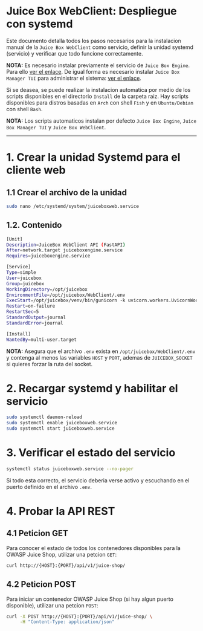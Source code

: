 # Juice Box WebClient: Despliegue con systemd

Este documento detalla todos los pasos necesarios para la instalacion manual de la `Juice Box WebClient` como servicio, definir la unidad systemd (servicio) y verificar que todo funcione correctamente.

**NOTA:** Es necesario instalar previamente el servicio de `Juice Box Engine`. Para ello [ver el enlace](JuiceBoxEngine.MD). De igual forma es necesario instalar `Juice Box Manager TUI` para administrar el sistema: [ver el enlace](ManagerTUI.MD).

Si se deasea, se puede realizar la instalacion automatica por medio de los scripts disponibles en el directorio `Install` de la carpeta raiz. Hay scripts disponibles para distros basadas en `Arch` con shell `Fish` y en `Ubuntu/Debian` con shell `Bash`.

**NOTA:** Los scripts automaticos instalan por defecto `Juice Box Engine`, `Juice Box Manager TUI` y `Juice Box WebClient`.

---

# 1. Crear la unidad Systemd para el cliente web

## 1.1 Crear el archivo de la unidad

```bash
sudo nano /etc/systemd/system/juiceboxweb.service
```

## 1.2. Contenido

```bash
[Unit]
Description=JuiceBox WebClient API (FastAPI)
After=network.target juiceboxengine.service
Requires=juiceboxengine.service

[Service]
Type=simple
User=juicebox
Group=juicebox
WorkingDirectory=/opt/juicebox
EnvironmentFile=/opt/juicebox/WebClient/.env
ExecStart=/opt/juicebox/venv/bin/gunicorn -k uvicorn.workers.UvicornWorker WebClient.main:app -b \${HOST}:\${PORT} --workers 4
Restart=on-failure
RestartSec=5
StandardOutput=journal
StandardError=journal

[Install]
WantedBy=multi-user.target
```

**NOTA:** Asegura que el archivo `.env` exista en `/opt/juicebox/WebClient/.env` y contenga al menos las variables `HOST` y `PORT`, ademas de `JUICEBOX_SOCKET` si quieres forzar la ruta del socket.

# 2. Recargar systemd y habilitar el servicio

```bash
sudo systemctl daemon-reload
sudo systemctl enable juiceboxweb.service
sudo systemctl start juiceboxweb.service
```

# 3. Verificar el estado del servicio

```bash
systemctl status juiceboxweb.service --no-pager
```

Si todo esta correcto, el servicio deberia verse activo y escuchando en el puerto definido en el archivo `.env`.

# 4. Probar la API REST

## 4.1 Peticion GET

Para conocer el estado de todos los contenedores disponibles para la OWASP Juice Shop, utilizar una petcion `GET`:

```bash
curl http://{HOST}:{PORT}/api/v1/juice-shop/
```

## 4.2 Peticion POST

Para iniciar un contenedor OWASP Juice Shop (si hay algun puerto disponible), utilizar una petcion `POST`:

```bash
curl -X POST http://{HOST}:{PORT}/api/v1/juice-shop/ \
     -H "Content-Type: application/json"
```
